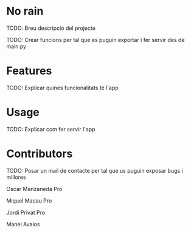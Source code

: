 # No rain

TODO: Breu descripció del projecte 

TODO: Crear funcions per tal que es puguin exportar i fer servir des de main.py


# Features

TODO: Explicar quines funcionalitats té l'app

# Usage

TODO: Explicar com fer servir l'app


# Contributors 

TODO: Posar un mail de contacte per tal que us puguin exposar bugs i millores

 Oscar Manzaneda Pro

 Miquel Macau Pro

 Jordi Privat Pro

 Manel Avalos
 
 